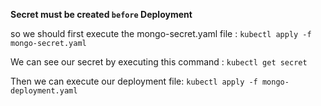 **Secret must be created ``before`` Deployment**

so we should first execute the mongo-secret.yaml file : ``kubectl apply -f mongo-secret.yaml`` 

We can see our secret by executing this command : `kubectl get secret`

Then we can execute our deployment file: `kubectl apply -f mongo-deployment.yaml`
